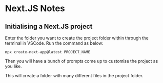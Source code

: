 # Next.JS Notes

## Initialising a Next.JS project
Enter the folder you want to create the project folder within through the terminal in VSCode. Run the command as below:
```
npx create-next-app@latest PROJECT_NAME
```

Then you will have a bunch of prompts come up to customise the project as you like.

This will create a folder with many different files in the project folder.
